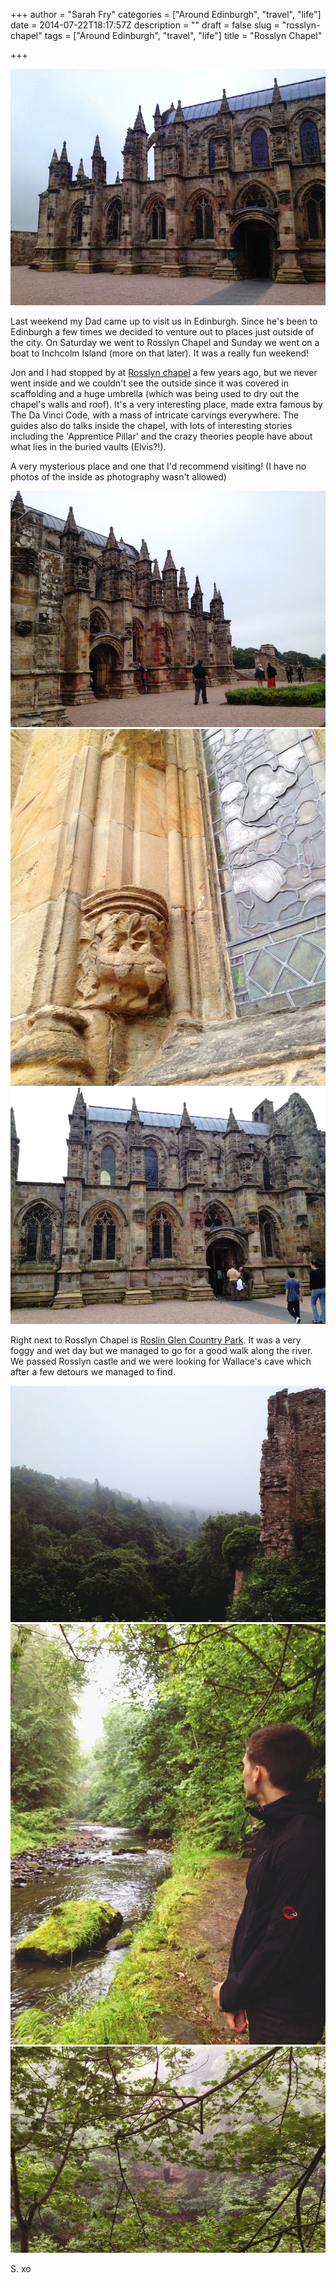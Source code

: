 +++
author = "Sarah Fry"
categories = ["Around Edinburgh", "travel", "life"]
date = 2014-07-22T18:17:57Z
description = ""
draft = false
slug = "rosslyn-chapel"
tags = ["Around Edinburgh", "travel", "life"]
title = "Rosslyn Chapel"

+++


![Rosslyn Chapel](/images/2014/Jul/IMG_1721-copy.jpg)

Last weekend my Dad came up to visit us in Edinburgh. Since he's been to Edinburgh a few times we decided to venture out to places just outside of the city. On Saturday we went to Rosslyn Chapel and Sunday we went on a boat to Inchcolm Island (more on that later). It was a really fun weekend!

Jon and I had stopped by at [Rosslyn chapel](http://www.rosslynchapel.org.uk/) a few years ago, but we never went inside and we couldn't see the outside since it was covered in scaffolding and a huge umbrella (which was being used to dry out the chapel's walls and roof). It's a very interesting place, made extra famous by The Da Vinci Code, with a mass of intricate carvings everywhere. The guides also do talks inside the chapel, with lots of interesting stories including the 'Apprentice Pillar' and the crazy theories people have about what lies in the buried vaults (Elvis?!).

A very mysterious place and one that I'd recommend visiting! (I have no photos of the inside as photography wasn't allowed)

![Rosslyn Chapel 2](/images/2014/Jul/IMG_1724-copy.jpg)
![Rosslyn Chapel Camel Carving](/images/2014/Jul/IMG_1726-copy.jpg)
![Rosslyn Chapel 3](/images/2014/Jul/IMG_1731-copy.jpg)

Right next to Rosslyn Chapel is [Roslin Glen Country Park](http://www.midlothian.gov.uk/info/200144/roslin_glen_country_park). It was a very foggy and wet day but we managed to go for a good walk along the river. We passed Rosslyn castle and we were looking for Wallace's cave which after a few detours we managed to find.

![Rosslyn Castle](/images/2014/Jul/IMG_1733-copy.jpg)
![Roslin Glen](/images/2014/Jul/IMG_1739-copy.jpg)
![Wallace's Cave](/images/2014/Jul/IMG_1740-copy.jpg)

S. xo

